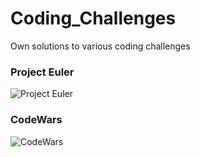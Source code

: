 # Coding_Challenges
Own solutions to various coding challenges

### Project Euler  
![Project Euler](https://projecteuler.net/profile/sudo_lupus.png)

### CodeWars  
![CodeWars](https://www.codewars.com/users/Kronos1886/badges/micro)
